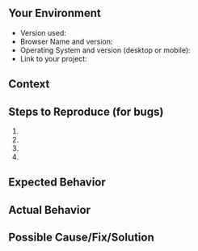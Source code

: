 <!--- Provide a general summary of the issue in the Title above -->

## Your Environment
<!--- Include as many relevant details about the environment you experienced the bug in -->
* Version used:
* Browser Name and version:
* Operating System and version (desktop or mobile):
* Link to your project:

## Context
<!--- For bugs, Provide a more detailed introduction to the issue itself, and why you consider it to be a bug -->
<!--- How has this bug affected you? -->
<!--- If you have errors or a stacktrace in the console, here is a good place to put it. -->
<!--- Please consider using a pastebin service or create a gist.-->
<!--- Some screenshots are always greatly appreciated here! -->

<!--- For improvement suggestions, please tell us what you are trying to accomplish -->
<!--- Providing context helps us come up with a solution that is most useful in the real world -->

## Steps to Reproduce (for bugs)
<!--- Provide a link to a live example, or an unambiguous set of steps to -->
<!--- reproduce this bug. Include code to reproduce, if relevant -->
1.
2.
3.
4.

## Expected Behavior
<!--- If you're describing a bug, tell us what you think should happen -->
<!--- If you're suggesting a change/improvement, tell us how it should work -->

## Actual Behavior
<!--- If describing a bug, tell us what happens instead of the expected behavior -->
<!--- If suggesting a change/improvement, explain the difference from current behavior -->

## Possible Cause/Fix/Solution
<!--- Not obligatory, but suggest a cause or reason for the bug if relevant, -->
<!--- or ideas how to implement the addition or change -->
<!--- In any case, please consider opening a PR and become an giro3d developer! -->

